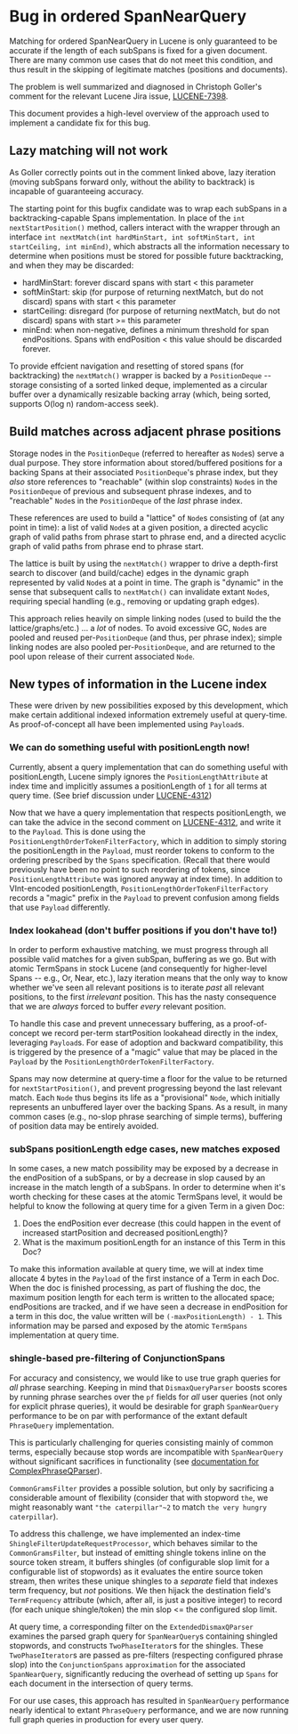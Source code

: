 # Bug in ordered SpanNearQuery 

Matching for ordered SpanNearQuery in Lucene is only guaranteed
to be accurate if the length of each subSpans is fixed for a
given document. There are many common use cases that do not meet
this condition, and thus result in the skipping of legitimate
matches (positions and documents). 

The problem is well summarized and diagnosed in Christoph Goller's
comment for the relevant Lucene Jira issue, [LUCENE-7398](https://issues.apache.org/jira/browse/LUCENE-7398#comment-15466888).

This document provides a high-level overview of the approach
used to implement a candidate fix for this bug.

## Lazy matching will not work
As Goller correctly points out in the comment linked above, lazy
iteration (moving subSpans forward only, without the ability to 
backtrack) is incapable of guaranteeing accuracy.

The starting point for this bugfix candidate was to wrap each subSpans
in a backtracking-capable Spans implementation. In place of the
`int nextStartPosition()` method, callers interact with the wrapper
through an interface
`int nextMatch(int hardMinStart, int softMinStart, int startCeiling, int minEnd)`,
which abstracts all the information necessary to determine when
positions must be stored for possible future backtracking, and
when they may be discarded:
  * hardMinStart: forever discard spans with start < this parameter
  * softMinStart: skip (for purpose of returning nextMatch, but do not discard) spans with start < this parameter
  * startCeiling: disregard (for purpose of returning nextMatch, but do not discard) spans with start >= this parameter
  * minEnd: when non-negative, defines a minimum threshold for span endPositions. Spans with endPosition < this value should be discarded forever.

To provide effcient navigation and resetting of stored spans (for
backtracking) the `nextMatch()` wrapper is backed by a `PositionDeque` --
storage consisting of a sorted linked deque, implemented as a
circular buffer over a dynamically resizable backing array (which,
being sorted, supports O(log n) random-access seek).

## Build matches across adjacent phrase positions
Storage nodes in the `PositionDeque` (referred to hereafter as `Node`s)
serve a dual purpose. They store information about stored/buffered positions
for a backing Spans at their associated `PositionDeque`'s phrase index,
but they *also* store references to "reachable" (within slop constraints)
`Node`s in the `PositionDeque` of previous and subsequent phrase indexes,
and to "reachable" `Node`s in the `PositionDeque` of the *last* phrase index.

These references are used to build a "lattice" of `Node`s consisting of (at
any point in time): a list of valid `Node`s at a given position, a
directed acyclic graph of valid paths from phrase start to phrase end,
and a directed acyclic graph of valid paths from phrase end to phrase start.

The lattice is built by using the `nextMatch()` wrapper to drive a
depth-first search to discover (and build/cache) edges in the dynamic
graph represented by valid `Node`s at a point in time. The graph is "dynamic"
in the sense that subsequent calls to `nextMatch()` can invalidate
extant `Node`s, requiring special handling (e.g., removing or updating
graph edges).

This approach relies heavily on simple linking nodes (used to build the
the lattice/graphs/etc.) ... a *lot* of nodes. To avoid excessive GC,
`Node`s are pooled and reused per-`PositionDeque` (and thus, per phrase
index); simple linking nodes are also pooled per-`PositionDeque`, and
are returned to the pool upon release of their current associated `Node`.

## New types of information in the Lucene index
These were driven by new possibilities exposed by this development, which
make certain additional indexed information extremely useful at query-time.
As proof-of-concept all have been implemented using `Payload`s. 

### We can do something useful with positionLength now!
Currently, absent a query implementation that can do something useful
with positionLength, Lucene simply ignores the `PositionLengthAttribute`
at index time and implicitly assumes a positionLength of `1` for all
terms at query time. (See brief discussion under [LUCENE-4312](https://issues.apache.org/jira/browse/LUCENE-4312#comment-13437824))

Now that we have a query implementation that respects positionLength,
we can take the advice in the second comment on [LUCENE-4312](https://issues.apache.org/jira/browse/LUCENE-4312#comment-13437827), and write it to the `Payload`.
This is done using the `PositionLengthOrderTokenFilterFactory`,
which in addition to simply storing the positionLength in the `Payload`,
must reorder tokens to conform to the ordering prescribed by the `Spans`
specification. (Recall that there would previously have been no point to
such reordering of tokens, since `PositionLengthAttribute` was ignored
anyway at index time). In addition to VInt-encoded positionLength,
`PositionLengthOrderTokenFilterFactory` records a "magic" prefix in the
`Payload` to prevent confusion among fields that use `Payload` differently.

### Index lookahead (don't buffer positions if you don't have to!)
In order to perform exhaustive matching, we must progress through all possible
valid matches for a given subSpan, buffering as we go. But with atomic
TermSpans in stock Lucene (and consequently for higher-level Spans --
e.g., Or, Near, etc.), lazy iteration means that the only way to
know whether we've seen all relevant positions is to iterate *past*
all relevant positions, to the first *irrelevant* position. This has
the nasty consequence that we are *always* forced to buffer *every*
relevant position. 

To handle this case and prevent unnecessary buffering, as a proof-of-concept
we record per-term startPosition lookahead directly in the index, leveraging
`Payload`s. For ease of adoption and backward compatibility, this is triggered
by the presence of a "magic" value that may be placed in the `Payload`
by the `PositionLengthOrderTokenFilterFactory`.

Spans may now determine at query-time a floor for the value to be returned
for `nextStartPosition()`, and prevent progressing beyond the last relevant
match. Each `Node` thus begins its life as a "provisional" `Node`, which
initially represents an unbuffered layer over the backing Spans. As a result,
in many common cases (e.g., no-slop phrase searching of simple terms),
buffering of position data may be entirely avoided.

### subSpans positionLength edge cases, new matches exposed
In some cases, a new match possibility may be exposed by a decrease in the
endPosition of a subSpans, or by a decrease in slop caused by an increase
in the match length of a subSpans. In order to determine when it's worth
checking for these cases at the atomic TermSpans level, it would be helpful to
know the following at query time for a given Term in a given Doc:
1. Does the endPosition ever decrease (this could happen in the event of
   increased startPosition and decreased positionLength)?
2. What is the maximum positionLength for an instance of this Term in this Doc?

To make this information available at query time, we will at index time
allocate 4 bytes in the `Payload` of the first instance of a Term in each
Doc. When the doc is finished processing, as part of flushing the doc, the
maximum position length for each term is written to the allocated space;
endPositions are tracked, and if we have seen a decrease in endPosition for
a term in this doc, the value written will be `(-maxPositionLength) - 1`.
This information may be parsed and exposed by the atomic `TermSpans`
implementation at query time.

### shingle-based pre-filtering of ConjunctionSpans

For accuracy and consistency, we would like to use true graph queries
for *all* phrase searching. Keeping in mind that `DismaxQueryParser` boosts
scores by running phrase searches over the `pf` fields for *all* user queries
(not only for explicit phrase queries), it would be desirable for graph
`SpanNearQuery` performance to be on par with performance of the extant default
`PhraseQuery` implementation.

This is particularly challenging for queries consisting mainly of common terms,
especially because stop words are incompatible with `SpanNearQuery` without
significant sacrifices in functionality
(see [documentation for ComplexPhraseQParser](https://lucene.apache.org/solr/guide/6_6/other-parsers.html#OtherParsers-Stopwords)).

`CommonGramsFilter` provides a possible solution, but only by sacrificing a
considerable amount of flexibility (consider that with stopword `the`, we might
reasonably want `"the caterpillar"~2` to match `the very hungry caterpillar`).

To address this challenge, we have implemented an index-time
`ShingleFilterUpdateRequestProcessor`, which behaves similar to the
`CommonGramsFilter`, but instead of emitting shingle tokens inline on the source
token stream, it buffers shingles (of configurable slop limit for a configurable
list of stopwords) as it evaluates the entire source token stream, then writes
these unique shingles to a *separate* field that indexes term frequency, but
*not* positions. We then hijack the destination field's `TermFrequency` attribute
(which, after all, is just a positive integer) to record (for each unique
shingle/token) the min slop <= the configured slop limit.

At query time, a corresponding filter on the `ExtendedDismaxQParser` examines
the parsed graph query for `SpanNearQuery`s containing shingled stopwords, and
constructs `TwoPhaseIterator`s for the shingles. These `TwoPhaseIterator`s are
passed as pre-filters (respecting configured phrase slop) into the `ConjunctionSpans`
`approximation` for the associated `SpanNearQuery`, significantly reducing the
overhead of setting up `Spans` for each document in the intersection of query terms.

For our use cases, this approach has resulted in `SpanNearQuery` performance
nearly identical to extant `PhraseQuery` performance, and we are now running
full graph queries in production for every user query.
